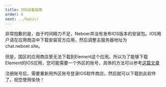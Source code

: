 ```yaml
---
title: IOS设备指南
order: 4
next: ../basic/
---
```


非常抱歉的是，由于时间精力不足，Neboer并没有发布IOS版本的安装包。IOS用户请在应用商店中下载安装官方应用，然后调整主服务器地址为chat.neboer.site。

但是，国区的应用商店里无法下载到Element这个应用。所以为了能够下载Element的IOS应用，您可能需要一个外区的账号，具体的方法可以参考[这篇文章](https://zhuanlan.zhihu.com/p/367821925)

注册账号后，需要重新用外区账号登录IOS软件商店，然后就可以下载到此软件了。祝您使用愉快！